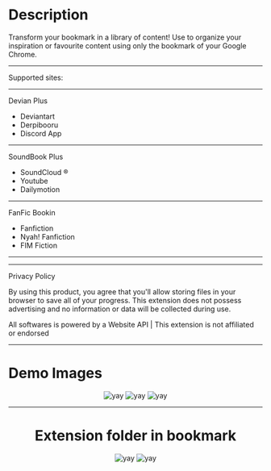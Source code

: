 <h1>Description</h1>

Transform your bookmark in a library of content!
Use to organize your inspiration or favourite content using only the bookmark of your Google Chrome.

<hr/>

Supported sites:

<hr/>
Devian Plus

- Deviantart
- Derpibooru
- Discord App
<hr/>
SoundBook Plus

- SoundCloud ®
- Youtube
- Dailymotion
<hr/>
FanFic Bookin

- Fanfiction
- Nyah! Fanfiction
- FIM Fiction
<hr/>

<hr/>

Privacy Policy

By using this product, you agree that you'll allow storing files in your browser to save all of your progress. 
This extension does not possess advertising and no information or data will be collected during use. 


All softwares is powered by a Website API | This extension is not affiliated or endorsed

<hr/>

<h1>Demo Images</h1>

<center>
<img src="https://github.com/JasminDreasond/Super-FavBook-Plus/blob/master/PRINTS/21v33v13v1.PNG?raw=true" alt="yay"/>

<img src="https://github.com/JasminDreasond/Super-FavBook-Plus/blob/master/PRINTS/v322442v2.PNG?raw=true" alt="yay"/>

<img src="https://github.com/JasminDreasond/Super-FavBook-Plus/blob/master/PRINTS/v3v2v2v342v3.PNG?raw=true" alt="yay"/>

<hr/>

<h1>Extension folder in bookmark</h1>
<img src="https://github.com/JasminDreasond/Super-FavBook-Plus/blob/master/PRINTS/v42342v.PNG?raw=true" alt="yay"/>
<img src="https://github.com/JasminDreasond/Super-FavBook-Plus/blob/master/PRINTS/2017-06-29_07-54-48.gif?raw=true" alt="yay"/>
</center>
